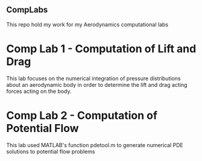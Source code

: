 ## CompLabs
This repo hold my work for my Aerodynamics computational labs

# Comp Lab 1 - Computation of Lift and Drag
This lab focuses on the numerical integration of pressure distributions about an aerodynamic body in
order to determine the lift and drag acting forces acting on the body.

# Comp Lab 2 - Computation of Potential Flow
This lab used MATLAB's function pdetool.m to generate numerical PDE solutions to potential flow problems

